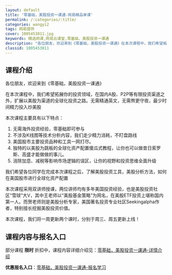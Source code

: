 ```yaml
---
layout: default
title: '零基础，美股投资一课通-网易精品单课'
permalink: /:categories/:title/
categories: wangyi2
tags: 网易提供
cover: 1005453011.jpg
keywords: 精选网课,网易云课堂,零基础，美股投资一课通
description: "各位朋友，欢迎来到《零基础，美股投资一课通》在本次课程中，我们希望拓展你的投资领域，在国内A股、P2P等有限投资渠道之外，扩展以美股为渠道的全球化投资之路。无需精通英文，无需熬更守夜，最少时"
classid: 1005453011
---
```


## 课程介绍

各位朋友，欢迎来到《零基础，美股投资一课通》

在本次课程中，我们希望拓展你的投资领域，在国内A股、P2P等有限投资渠道之外，扩展以美股为渠道的全球化投资之路。无需精通英文，无需熬更守夜，最少时间精力投入炒美股

本次课程主要具有以下特点：
1.	无需海外投资经验，零基础即可参与
2.	不涉及K线图等技术分析内容，我们走少精力消耗，不盯盘路线
3.	美国股市主要投资品种和工具一网打尽。
4.	独特的以美股为跳板的全球化资产配置傻瓜式教程，让你也可以做昔日索罗斯、高盛才能做做的事儿。
5.	消除加息、减税等影响市场逻辑的误区，让你的视野和投资思维全面升级

我们希望各位同学在完成本次课程之后，了解美股投资工具，美股分析方法，如何在美国股市进行全球化资产配置

本次课程采用双讲师授课，两位讲师均有多年美国投资经验，也是美股投资社区“雪球”大V，其中王老师以“美股基金策略”为网名，在美股ETF投资上堪称国内第一人。而贺老师则是美股分析专家，美国著名投资专业社区Seekingalpha作者，特别擅长挖掘美股投资价值。

本次课程，我们将一周更新两个课时，分别于周三、周五更新上线！

## 课程内容与报名入口

部分课程 **限时** 折扣中，课程内容详细介绍见：[零基础，美股投资一课通-详情介绍](https://study.163.com/course/introduction/1005453011.htm?share=1&shareId=1025206652&utm_campaign=share&utm_medium=iphoneShare&utm_source=&utm_u=1025206652)

**优惠报名入口**：[零基础，美股投资一课通-报名学习](https://study.163.com/course/introduction/1005453011.htm?share=1&shareId=1025206652&utm_campaign=share&utm_medium=iphoneShare&utm_source=&utm_u=1025206652)

